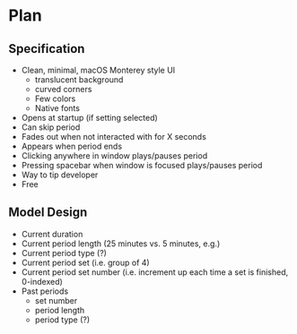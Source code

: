 # Plan

## Specification

* Clean, minimal, macOS Monterey style UI
  * translucent background
  * curved corners
  * Few colors
  * Native fonts
* Opens at startup (if setting selected)
* Can skip period
* Fades out when not interacted with for X seconds
* Appears when period ends
* Clicking anywhere in window plays/pauses period
* Pressing spacebar when window is focused plays/pauses period
* Way to tip developer
* Free

## Model Design

* Current duration
* Current period length (25 minutes vs. 5 minutes, e.g.)
* Current period type (?)
* Current period set (i.e. group of 4)
* Current period set number (i.e. increment up each time a set is finished, 0-indexed)
* Past periods
  * set number
  * period length
  * period type (?)
